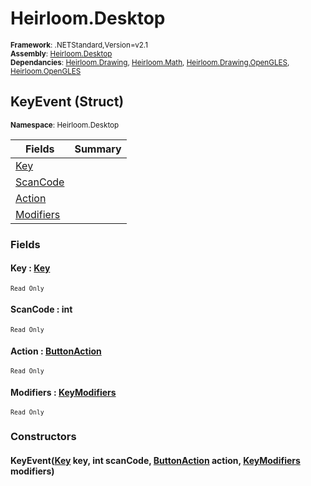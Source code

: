 # Heirloom.Desktop

<small>**Framework**: .NETStandard,Version=v2.1</small>  
<small>**Assembly**: [Heirloom.Desktop](../Heirloom.Desktop/Heirloom.Desktop.md)</small>  
<small>**Dependancies**: [Heirloom.Drawing](../Heirloom.Drawing/Heirloom.Drawing.md), [Heirloom.Math](../Heirloom.Math/Heirloom.Math.md), [Heirloom.Drawing.OpenGLES](../Heirloom.Drawing.OpenGLES/Heirloom.Drawing.OpenGLES.md), [Heirloom.OpenGLES](../Heirloom.OpenGLES/Heirloom.OpenGLES.md)</small>  

## KeyEvent (Struct)
<small>**Namespace**: Heirloom.Desktop</sub></small>  

| Fields | Summary |
|-------|---------|
| [Key](#KEY5F786897) |  |
| [ScanCode](#SCA8BC750DA) |  |
| [Action](#ACT811A5B04) |  |
| [Modifiers](#MODBFF75FD4) |  |

### Fields

#### Key : [Key](Heirloom.Desktop.Key.md)
<small>`Read Only`</small>

#### ScanCode : int
<small>`Read Only`</small>

#### Action : [ButtonAction](Heirloom.Desktop.ButtonAction.md)
<small>`Read Only`</small>

#### Modifiers : [KeyModifiers](Heirloom.Desktop.KeyModifiers.md)
<small>`Read Only`</small>

### Constructors

#### KeyEvent([Key](Heirloom.Desktop.Key.md) key, int scanCode, [ButtonAction](Heirloom.Desktop.ButtonAction.md) action, [KeyModifiers](Heirloom.Desktop.KeyModifiers.md) modifiers)

